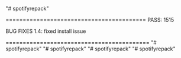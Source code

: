 "# spotifyrepack" 

=========================================
PASS: 1515

BUG FIXES 1.4: fixed install issue

==========================================
"# spotifyrepack" 
"# spotifyrepack" 
"# spotifyrepack" 
"# spotifyrepack" 
